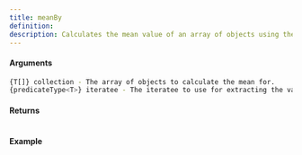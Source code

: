 ```yaml
---
title: meanBy
definition: 
description: Calculates the mean value of an array of objects using the given iteratee.
---
```



#### Arguments


```bash
{T[]} collection - The array of objects to calculate the mean for.
{predicateType<T>} iteratee - The iteratee to use for extracting the values to calculate the mean.
```


#### Returns


```bash

```


#### Example


```ts

```
